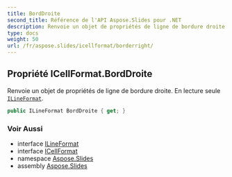 ```yaml
---
title: BordDroite
second_title: Référence de l'API Aspose.Slides pour .NET
description: Renvoie un objet de propriétés de ligne de bordure droite. En lecture seule ILineFormataspose.slides/ilineformat.
type: docs
weight: 50
url: /fr/aspose.slides/icellformat/borderright/
---
```


## Propriété ICellFormat.BordDroite

Renvoie un objet de propriétés de ligne de bordure droite. En lecture seule [`ILineFormat`](../../ilineformat).

```csharp
public ILineFormat BordDroite { get; }
```

### Voir Aussi

* interface [ILineFormat](../../ilineformat)
* interface [ICellFormat](../../icellformat)
* namespace [Aspose.Slides](../../icellformat)
* assembly [Aspose.Slides](../../../)

<!-- NE PAS ÉDITER : généré par xmldocmd pour Aspose.Slides.dll -->